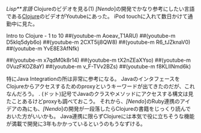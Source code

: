 *Lisp**言語* Clojureのビデオを見る(1)
*[Nendo*]の開発でかなり参考にしたい言語である[Clojure](http://clojure.org/)のビデオがYoutubeにあった。
iPod touchに入れて数日かけて通勤中に見た。

 Intro to Clojure - 1 to 10
 ##(youtube-m Aoeav_T1ARU)  ##(youtube-m D5kIq5dyb6o)  ##(youtube-m 2CXT5ij8QW8)  ##(youtube-m R6_tJZknaV0)  ##(youtube-m YvE8E3AfNfk) 
 
 ##(youtube-m x7qdM0k8r14)  ##(youtube-m tX2nZEaXYso)  ##(youtube-m 0VuzFKOZ8aY)  ##(youtube-m v_F-TVv2BZs)  ##(youtube-m f8KLIINmd6k) 

特にJava Integrationの所は非常に参考になる。
JavaのインタフェースをClojureからアクセスするためのproxyというキーワードが出てきたのだが、これなんだろう。
. (ドット)記号でJavaのクラスやメソッドにアクセスする構文は見たことあるけどproxyも調べておこう。
それから、*[Nendo*]のRuby連携のアイデアの為にも、*[Nendo*]の開発が一段落したらClojureの書籍をじっくり読んでおいた方がいいかも。
Java連携に限らずClojureには本気で役に立ちそうな機能が満載で開発に3年もかかっているというのもうなずける。
